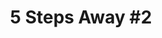 ---
portfolio: five
title:  "<span>5</span> Steps Away #2"
description: "Bo and Phil arrive at the mine in time for a startling discovery. The Bright Creek miners face peril of prehistoric proportions. Word of these phenomena spreads."
imgSrc: "../images/v3/five/5-Steps-Away-2-2400.jpg"
amzlink: "https://www.amazon.com/gp/product/B09L2KFYTY"
layout: port-v-hatch
set: five
---
